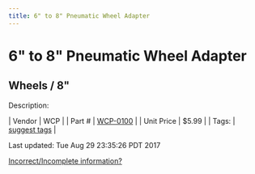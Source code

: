 ```yaml
---
title: 6" to 8" Pneumatic Wheel Adapter
---
```


# 6" to 8" Pneumatic Wheel Adapter
## Wheels / 8"
Description: 	 

| Vendor | WCP | 
| Part # | [WCP-0100](http://www.wcproducts.net/WCP-0100) | 
| Unit Price | $5.99 | 
| Tags: | [suggest tags](https://docs.google.com/forms/d/e/1FAIpQLSeWyY8v3RgOty-MyWmh9U0iivNYN_molChYyS-0U-o-kOAv_g/viewform) | 

Last updated: Tue Aug 29 23:35:26 PDT 2017

 [Incorrect/Incomplete information?](https://docs.google.com/forms/d/e/1FAIpQLSeWyY8v3RgOty-MyWmh9U0iivNYN_molChYyS-0U-o-kOAv_g/viewform)